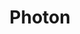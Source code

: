 ---
draft: false
title: Photon
content:
  id: photon
  name: Photon
  logo: /images/applications/forum-community/photon/logo.png
  website: https://phtn.app/
  iframe_website: /website-iframe/applications/forum-community/photon
  dashboardImage: /images/applications/forum-community/photon/screenshot-1.png
  short_description: A replacement for Lemmy-ui with more features, a better design, and more customizability. It includes Photon UI + Lemmy
  description: A replacement for Lemmy-ui with more features, a better design, and more customizability. It includes Photon UI + Lemmy (an Open-source Reddit alternative. Create your discussion platform with Lemmy) With Lemmy, you can easily host your server, and all these servers are federated, and connected to the same universe, called the Fediverse. For a link aggregator, this means that someone registered on one server can subscribe to communities elsewhere, and can have discussions with people on a completely different server.
  features:
    - title: Listing Type
      description: All Local, Subscribed, and Moderator
    - title: Sort Type
      description: Active, Hot, New, Old, TopDay, TopWeek, TopMonth, TopAll, MostComments, NewComments, TopHour, TopSixHour, TopTwelveHour, TopThreeMonths, TopSixMonths, TopNineMonths and TopYear
    - title: Comment Sort Type
      description: Hot, Top, New, Old, Controversial.
    - title: Lemmy Features
      description: Full of features including, Decentralization, Moderation abilities, High performance, and many more.
  screenshots:
    - /images/applications/forum-community/photon/screenshot-1.png
    - /images/applications/forum-community/photon/screenshot-2.png
---